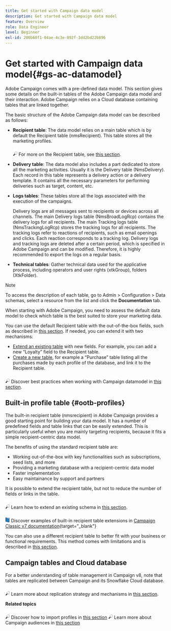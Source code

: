 ```yaml
---
title: Get started with Campaign data model
description: Get started with Campaign data model
feature: Overview
role: Data Engineer
level: Beginner
exl-id: 200b60f1-04ae-4c3e-892f-3dd2bd22b896
---
```

# Get started with Campaign data model{#gs-ac-datamodel}

Adobe Campaign comes with a pre-defined data model. This section gives some details on the built-in tables of the Adobe Campaign data model and their interaction. Adobe Campaign relies on a Cloud database containing tables that are linked together.

The basic structure of the Adobe Campaign data model can be described as follows:

* **Recipient table**: The data model relies on a main table which is by default the Recipient table (nmsRecipient). This table stores all the marketing profiles.

    ![](../assets/do-not-localize/glass.png) For more on the Recipient table, see [this section](#ootb-profiles).

* **Delivery table**: The data model also includes a part dedicated to store all the marketing activities. Usually it is the Delivery table (NmsDelivery). Each record in this table represents a delivery action or a delivery template. It contains all the necessary parameters for performing deliveries such as target, content, etc.

* **Logs tables**: These tables store all the logs associated with the execution of the campaigns.

    Delivery logs are all messages sent to recipients or devices across all channels. The main Delivery logs table (NmsBroadLogRcp) contains the delivery logs for all recipients.
    The main Tracking logs table (NmsTrackingLogRcp) stores the tracking logs for all recipients. The tracking logs refer to reactions of recipients, such as email openings and clicks. Each reaction corresponds to a tracking log.
    Delivery logs and tracking logs are deleted after a certain period, which is specified in Adobe Campaign and can be modified. Therefore, it is highly recommended to export the logs on a regular basis.

* **Technical tables**: Gather technical data used for the applicative process, including operators and user rights (xtkGroup), folders (XtkFolder).

>[!NOTE]
>
>To access the description of each table, go to Admin > Configuration > Data schemas, select a resource from the list and click the **Documentation** tab.

When starting with Adobe Campaign, you need to assess the default data model to check which table is the best suited to store your marketing data.

You can use the default Recipient table with the out-of-the-box fields, such as described in [this section](#ootb-profiles). If needed, you can extend it with two mechanisms:

* [Extend an existing table](extend-schema.md) with new fields. For example, you can add a new “Loyalty” field to the Recipient table.
* [Create a new table](create-schema.md), for example a “Purchase” table listing all the purchases made by each profile of the database, and link it to the Recipient table.

![](../assets/do-not-localize/glass.png) Discover best practices when working with Campaign datamodel in [this section](datamodel-best-practices.md).

## Built-in profile table {#ootb-profiles}

The built-in recipient table (nmsrecipient) in Adobe Campaign provides a good starting point for building your data model. It has a number of predefined fields and table links that can be easily extended. This is particularly useful when you are mainly targeting recipients, because it fits a simple recipient-centric data model.

The benefits of using the standard recipient table are:

* Working out-of-the-box with key functionalities such as subscriptions, seed lists, and more
* Providing a marketing database with a recipient-centric data model
* Faster implementation
* Easy maintainance by support and partners

It is possible to extend the recipient table, but not to reduce the number of fields or links in the table.

![](../assets/do-not-localize/glass.png) Learn how to extend an existing schema in [this section](extend-schema.md).

![](../assets/do-not-localize/book.png) Discover examples of built-in recipient table extensions in [Campaign Classic v7 documentation](https://experienceleague.adobe.com/docs/campaign-classic/using/configuring-campaign-classic/editing-schemas/examples-of-schemas-edition.html?lang=en#extending-a-table){target="_blank"}

You can also use a different recipient table to better fit with your business or functional requirements. This method comes with limitations and is described in [this section](custom-recipient.md).

## Campaign tables and Cloud database

For a better understanding of table management in Campaign v8, note that tables are replicated between Campaign and its Snowflake Cloud database.

![](../assets/do-not-localize/glass.png) Learn more about replication strategy and mechanisms in [this section](../config/replication.md).

**Related topics**

![](../assets/do-not-localize/glass.png) Discover how to import profiles in [this section](../start/import.md)
![](../assets/do-not-localize/glass.png) Learn more about Campaign audiences in [this section](../start/audiences.md)
